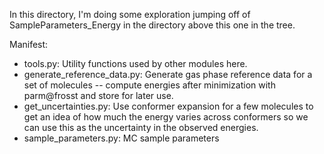 In this directory, I'm doing some exploration jumping off of SampleParameters_Energy in the directory above this one in the tree.

Manifest:
* tools.py: Utility functions used by other modules here.
* generate_reference_data.py: Generate gas phase reference data for a set of molecules -- compute energies after minimization with parm@frosst and store for later use.
* get_uncertainties.py: Use conformer expansion for a few molecules to get an idea of how much the energy varies across conformers so we can use this as the uncertainty in the observed energies.
* sample_parameters.py: MC sample parameters
